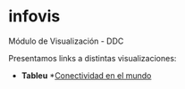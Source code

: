 # infovis
Módulo de Visualización - DDC

Presentamos links a distintas visualizaciones:
* **Tableu**
 *[Conectividad en el mundo](https://juanignaciosolis.github.io/infovis/tableu_1.html)
